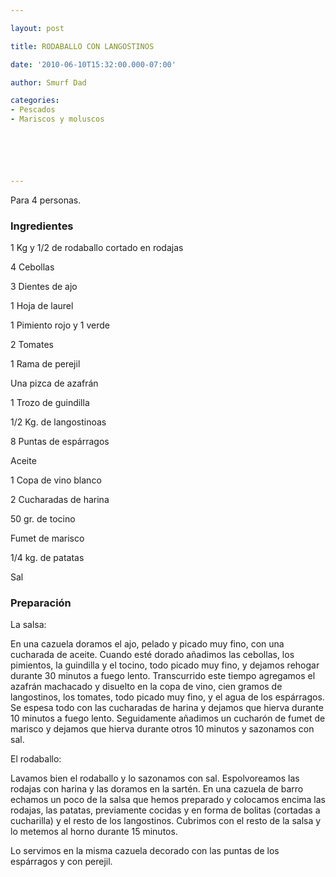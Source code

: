 ```yaml
---

layout: post

title: RODABALLO CON LANGOSTINOS

date: '2010-06-10T15:32:00.000-07:00'

author: Smurf Dad

categories:
- Pescados
- Mariscos y moluscos






---
```


Para 4 personas.

<h3>Ingredientes</h3>1 Kg y 1/2 de rodaballo cortado en rodajas

4 Cebollas

3 Dientes de ajo

1 Hoja de laurel

1 Pimiento rojo y 1 verde

2 Tomates

1 Rama de perejil

Una pizca de azafrán

1 Trozo de guindilla

1/2 Kg. de langostinoas

8 Puntas de espárragos

Aceite

1 Copa de vino blanco

2 Cucharadas de harina

50 gr. de tocino

Fumet de marisco

1/4 kg. de patatas

Sal

<h3>Preparación</h3>La salsa:

En una cazuela doramos el ajo, pelado y picado muy fino, con una cucharada de aceite. Cuando esté dorado añadimos las cebollas, los pimientos, la guindilla y el tocino, todo picado muy fino, y dejamos rehogar durante 30 minutos a fuego lento. Transcurrido este tiempo agregamos el azafrán machacado y disuelto en la copa de vino, cien gramos de langostinos, los tomates, todo picado muy fino, y el agua de los espárragos. Se espesa todo con las cucharadas de harina y dejamos que hierva durante 10 minutos a fuego lento. Seguidamente añadimos un cucharón de fumet de marisco y dejamos que hierva durante otros 10 minutos y sazonamos con sal.

El rodaballo:

Lavamos bien el rodaballo y lo sazonamos con sal. Espolvoreamos las rodajas con harina y las doramos en la sartén. En una cazuela de barro echamos un poco de la salsa que hemos preparado y colocamos encima las rodajas, las patatas, previamente cocidas y en forma de bolitas (cortadas a cucharilla) y el resto de los langostinos. Cubrimos con el resto de la salsa y lo metemos al horno durante 15 minutos.

Lo servimos en la misma cazuela decorado con las puntas de los espárragos y con perejil.